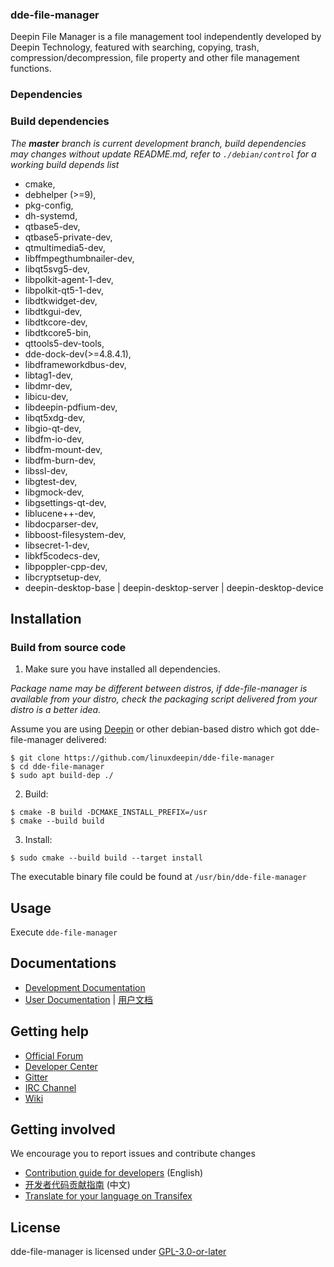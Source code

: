 ### dde-file-manager

Deepin File Manager is a file management tool independently developed by Deepin Technology, featured with searching, copying, trash, compression/decompression, file property and other file management functions.

### Dependencies

### Build dependencies

_The **master** branch is current development branch, build dependencies may changes without update README.md, refer to `./debian/control` for a working build depends list_

- cmake,
- debhelper (>=9),
- pkg-config,
- dh-systemd,
- qtbase5-dev,
- qtbase5-private-dev,
- qtmultimedia5-dev,
- libffmpegthumbnailer-dev,
- libqt5svg5-dev,
- libpolkit-agent-1-dev, 
- libpolkit-qt5-1-dev,
- libdtkwidget-dev,
- libdtkgui-dev,
- libdtkcore-dev,
- libdtkcore5-bin,
- qttools5-dev-tools,
- dde-dock-dev(>=4.8.4.1),
- libdframeworkdbus-dev,
- libtag1-dev,
- libdmr-dev,
- libicu-dev,
- libdeepin-pdfium-dev,
- libqt5xdg-dev,
- libgio-qt-dev,
- libdfm-io-dev,
- libdfm-mount-dev,
- libdfm-burn-dev,
- libssl-dev,
- libgtest-dev,
- libgmock-dev,
- libgsettings-qt-dev,
- liblucene++-dev,
- libdocparser-dev,
- libboost-filesystem-dev,
- libsecret-1-dev,
- libkf5codecs-dev,
- libpoppler-cpp-dev,
- libcryptsetup-dev,
- deepin-desktop-base | deepin-desktop-server | deepin-desktop-device

## Installation

### Build from source code

1. Make sure you have installed all dependencies.

_Package name may be different between distros, if dde-file-manager is available from your distro, check the packaging script delivered from your distro is a better idea._

Assume you are using [Deepin](https://distrowatch.com/table.php?distribution=deepin) or other debian-based distro which got dde-file-manager delivered:

``` shell
$ git clone https://github.com/linuxdeepin/dde-file-manager
$ cd dde-file-manager
$ sudo apt build-dep ./
```

2. Build:
```shell
$ cmake -B build -DCMAKE_INSTALL_PREFIX=/usr
$ cmake --build build
```

3. Install:
```shell
$ sudo cmake --build build --target install
```

The executable binary file could be found at `/usr/bin/dde-file-manager`

## Usage

Execute `dde-file-manager`

## Documentations

 - [Development Documentation](https://linuxdeepin.github.io/dde-file-manager/)
 - [User Documentation](https://wiki.deepin.org/wiki/Deepin_File_Manager) | [用户文档](https://wiki.deepin.org/index.php?title=%E6%B7%B1%E5%BA%A6%E6%96%87%E4%BB%B6%E7%AE%A1%E7%90%86%E5%99%A8)

## Getting help

 - [Official Forum](https://bbs.deepin.org/)
 - [Developer Center](https://github.com/linuxdeepin/developer-center)
 - [Gitter](https://gitter.im/orgs/linuxdeepin/rooms)
 - [IRC Channel](https://webchat.freenode.net/?channels=deepin)
 - [Wiki](https://wiki.deepin.org/)

## Getting involved

We encourage you to report issues and contribute changes

 - [Contribution guide for developers](https://github.com/linuxdeepin/developer-center/wiki/Contribution-Guidelines-for-Developers-en) (English)
 - [开发者代码贡献指南](https://github.com/linuxdeepin/developer-center/wiki/Contribution-Guidelines-for-Developers) (中文)
 - [Translate for your language on Transifex](https://www.transifex.com/linuxdeepin/deepin-file-manager/)

## License

dde-file-manager is licensed under [GPL-3.0-or-later](LICENSE)

